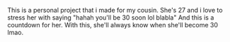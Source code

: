 This is a personal project that i made for my cousin.
She's 27 and i love to stress her with saying "hahah you'll be 30 soon lol blabla" 
And this is a countdown for her. With this, she'll always know when she'll become 30 lmao.
